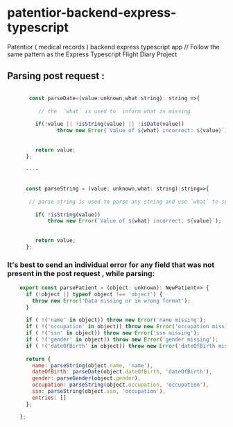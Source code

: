 # patentior-backend-express-typescript
 Patentior ( medical records ) backend express typescript app
// Follow the same pattern as the Express Typescript Flight Diary Project


## Parsing post request :

  ```javascript

         const parseDate=(value:unknown,what:string): string =>{
    
            // the  `what` is used to  inform what is missing
    
           if(!value || !isString(value) || !isDate(value))
                  throw new Error(`Value of ${what} incorrect: ${value}`);
           
        
           return value;
        };
    
        ----
    
        
        const parseString = (value: unknown,what: string):string=>{
       
         // parse string is used to parse any string and use `what` to specify the value ,if it is invalid 
    
           if( !isString(value))
               throw new Error(`Value of ${what} incorrect: ${value}`);
           
        
           return value;
        };

  ```

### It's best to send an individual error for any field that was not present in the post request , while parsing:

```javascript
    export const parsePatient = (object: unknown): NewPatient=> {
      if (!object || typeof object !== 'object') {
        throw new Error('Data missing or in wrong format');
      }
    
      if ( !('name' in object)) throw new Error('name missing');
      if ( !('occupation' in object)) throw new Error('occupation missing');
      if ( !('ssn' in object)) throw new Error('ssn missing');
      if ( !('gender' in object)) throw new Error('gender missing');
      if ( !('dateOfBirth' in object)) throw new Error('dateOfBirth missing');
    
      return {
        name: parseString(object.name, 'name'),
        dateOfBirth: parseDate(object.dateOfBirth, 'dateOfBirth'),
        gender: parseGender(object.gender),
        occupation: parseString(object.occupation, 'occupation'),
        ssn: parseString(object.ssn, 'occupation'),
        entries: []
      };

    };

```